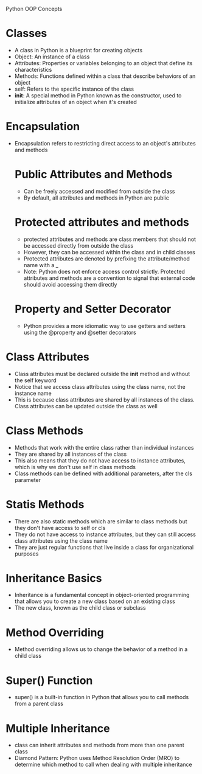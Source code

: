 Python OOP Concepts

# Classes
* A class in Python is a blueprint for creating objects
* Object: An instance of a class
* Attributes: Properties or variables belonging to an object that define its characteristics
* Methods: Functions defined within a class that describe behaviors of an object
* self: Refers to the specific instance of the class
* __init__: A special method in Python known as the constructor, used to initialize attributes of an object when it's created



# Encapsulation
* Encapsulation refers to restricting direct access to an object's attributes and methods
  # Public Attributes and Methods
    * Can be freely accessed and modified from outside the class
    * By default, all attributes and methods in Python are public

  # Protected attributes and methods
    * protected attributes and methods are class members that should not be accessed directly from outside the class
    * However, they can be accessed within the class and in child classes 
    * Protected attributes are denoted by prefixing the attribute/method name with a _
    * Note: Python does not enforce access control strictly. Protected attributes and methods are a convention to signal that external code should avoid accessing them directly
 
  # Property and Setter Decorator
    * Python provides a more idiomatic way to use getters and setters using the @property and @setter decorators
 
# Class Attributes
* Class attributes must be declared outside the __init__ method and without the self keyword
* Notice that we access class attributes using the class name, not the instance name
* This is because class attributes are shared by all instances of the class. Class attributes can be updated outside the class as well

# Class Methods
* Methods that work with the entire class rather than individual instances
* They are shared by all instances of the class
* This also means that they do not have access to instance attributes, which is why we don't use self in class methods
* Class methods can be defined with additional parameters, after the cls parameter

# Statis Methods
* There are also static methods which are similar to class methods but they don't have access to self or cls
* They do not have access to instance attributes, but they can still access class attributes using the class name
* They are just regular functions that live inside a class for organizational purposes

# Inheritance Basics
* Inheritance is a fundamental concept in object-oriented programming that allows you to create a new class based on an existing class
* The new class, known as the child class or subclass

# Method Overriding
* Method overriding allows us to change the behavior of a method in a child class

# Super() Function
* super() is a built-in function in Python that allows you to call methods from a parent class

# Multiple Inheritance
* class can inherit attributes and methods from more than one parent class
* Diamond Pattern: Python uses Method Resolution Order (MRO) to determine which method to call when dealing with multiple inheritance


